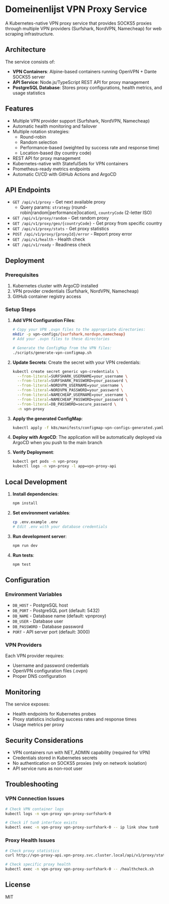 # Domeinenlijst VPN Proxy Service

A Kubernetes-native VPN proxy service that provides SOCKS5 proxies through multiple VPN providers (Surfshark, NordVPN, Namecheap) for web scraping infrastructure.

## Architecture

The service consists of:
- **VPN Containers**: Alpine-based containers running OpenVPN + Dante SOCKS5 server
- **API Service**: Node.js/TypeScript REST API for proxy management
- **PostgreSQL Database**: Stores proxy configurations, health metrics, and usage statistics

## Features

- Multiple VPN provider support (Surfshark, NordVPN, Namecheap)
- Automatic health monitoring and failover
- Multiple rotation strategies:
  - Round-robin
  - Random selection
  - Performance-based (weighted by success rate and response time)
  - Location-based (by country code)
- REST API for proxy management
- Kubernetes-native with StatefulSets for VPN containers
- Prometheus-ready metrics endpoints
- Automatic CI/CD with GitHub Actions and ArgoCD

## API Endpoints

- `GET /api/v1/proxy` - Get next available proxy
  - Query params: `strategy` (round-robin|random|performance|location), `countryCode` (2-letter ISO)
- `GET /api/v1/proxy/random` - Get random proxy
- `GET /api/v1/proxy/geo/{countryCode}` - Get proxy from specific country
- `GET /api/v1/proxy/stats` - Get proxy statistics
- `POST /api/v1/proxy/{proxyId}/error` - Report proxy error
- `GET /api/v1/health` - Health check
- `GET /api/v1/ready` - Readiness check

## Deployment

### Prerequisites

1. Kubernetes cluster with ArgoCD installed
2. VPN provider credentials (Surfshark, NordVPN, Namecheap)
3. GitHub container registry access

### Setup Steps

1. **Add VPN Configuration Files**: 
   ```bash
   # Copy your VPN .ovpn files to the appropriate directories:
   mkdir -p vpn-configs/{surfshark,nordvpn,namecheap}
   # Add your .ovpn files to these directories
   
   # Generate the ConfigMap from the VPN files:
   ./scripts/generate-vpn-configmap.sh
   ```

2. **Update Secrets**: Create the secret with your VPN credentials:
   ```bash
   kubectl create secret generic vpn-credentials \
     --from-literal=SURFSHARK_USERNAME=your_username \
     --from-literal=SURFSHARK_PASSWORD=your_password \
     --from-literal=NORDVPN_USERNAME=your_username \
     --from-literal=NORDVPN_PASSWORD=your_password \
     --from-literal=NAMECHEAP_USERNAME=your_username \
     --from-literal=NAMECHEAP_PASSWORD=your_password \
     --from-literal=DB_PASSWORD=secure_password \
     -n vpn-proxy
   ```

2. **Apply the generated ConfigMap**: 
   ```bash
   kubectl apply -f k8s/manifests/configmap-vpn-configs-generated.yaml
   ```

3. **Deploy with ArgoCD**: The application will be automatically deployed via ArgoCD when you push to the main branch

4. **Verify Deployment**:
   ```bash
   kubectl get pods -n vpn-proxy
   kubectl logs -n vpn-proxy -l app=vpn-proxy-api
   ```

## Local Development

1. **Install dependencies**:
   ```bash
   npm install
   ```

2. **Set environment variables**:
   ```bash
   cp .env.example .env
   # Edit .env with your database credentials
   ```

3. **Run development server**:
   ```bash
   npm run dev
   ```

4. **Run tests**:
   ```bash
   npm test
   ```

## Configuration

### Environment Variables

- `DB_HOST` - PostgreSQL host
- `DB_PORT` - PostgreSQL port (default: 5432)
- `DB_NAME` - Database name (default: vpnproxy)
- `DB_USER` - Database user
- `DB_PASSWORD` - Database password
- `PORT` - API server port (default: 3000)

### VPN Providers

Each VPN provider requires:
- Username and password credentials
- OpenVPN configuration files (.ovpn)
- Proper DNS configuration

## Monitoring

The service exposes:
- Health endpoints for Kubernetes probes
- Proxy statistics including success rates and response times
- Usage metrics per proxy

## Security Considerations

- VPN containers run with NET_ADMIN capability (required for VPN)
- Credentials stored in Kubernetes secrets
- No authentication on SOCKS5 proxies (rely on network isolation)
- API service runs as non-root user

## Troubleshooting

### VPN Connection Issues
```bash
# Check VPN container logs
kubectl logs -n vpn-proxy vpn-proxy-surfshark-0

# Check if tun0 interface exists
kubectl exec -n vpn-proxy vpn-proxy-surfshark-0 -- ip link show tun0
```

### Proxy Health Issues
```bash
# Check proxy statistics
curl http://vpn-proxy-api.vpn-proxy.svc.cluster.local/api/v1/proxy/stats

# Check specific proxy health
kubectl exec -n vpn-proxy vpn-proxy-surfshark-0 -- /healthcheck.sh
```

## License

MIT